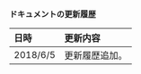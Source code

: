 **ドキュメントの更新履歴**

| 日時 | 更新内容 |
|:-----|:---------|
|2018/6/5|更新履歴追加。|

<docmeta name="displayName" value="ドキュメントの更新履歴">
